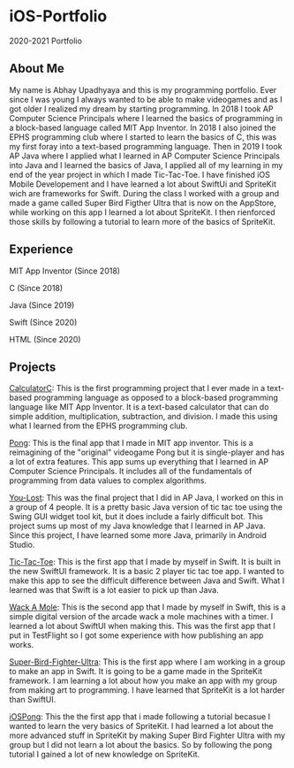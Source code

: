 # iOS-Portfolio
2020-2021 Portfolio

## About Me
My name is Abhay Upadhyaya and this is my programming portfolio. Ever since I was young I always wanted to be able to make videogames and as I got older I realized my dream by starting programming. In 2018 I took AP Computer Science Principals where I learned the basics of programming in a block-based language called MIT App Inventor. In 2018 I also joined the EPHS programming club where I started to learn the basics of C, this was my first foray into a text-based programming language. Then in 2019 I took AP Java where I applied what I learned in AP Computer Science Principals into Java and I learned the basics of Java, I applied all of my learning in my end of the year project in which I made Tic-Tac-Toe. I have finished iOS Mobile Developement and I have learned a lot about SwiftUi and SpriteKit wich are frameworks for Swift. During the class I worked with a group and made a game called Super Bird Figther Ultra that is now on the AppStore, while working on this app I learned a lot about SpriteKit. I then rienforced those skills by following a tutorial to learn more of the basics of SpriteKit.

## Experience
MIT App Inventor (Since 2018)

C (Since 2018)

Java (Since 2019)

Swift (Since 2020)

HTML (Since 2020)

## Projects
[CalculatorC](https://github.com/Swaghay/CalculatorC): This is the first programming project that I ever made in a text-based programming language as opposed to a block-based programming language like MIT App Inventor. It is a text-based calculator that can do simple addition, multiplication, subtraction, and division. I made this using what I learned from the EPHS programming club.

[Pong](https://github.com/Swaghay/Pong): This is the final app that I made in MIT app inventor. This is a reimagining of the "original" videogame Pong but it is single-player and has a lot of extra features. This app sums up everything that I learned in AP Computer Science Principals. It includes all of the fundamentals of programming from data values to complex algorithms.

[You-Lost](https://github.com/EPHS-Java-2020/final-post-ap-project-2020-java-masterminds): This was the final project that I did in AP Java, I worked on this in a group of 4 people. It is a pretty basic Java version of tic tac toe using the Swing GUI widget tool kit, but it does include a fairly difficult bot. This project sums up most of my Java knowledge that I learned in AP Java. Since this project, I have learned some more Java, primarily in Android Studio. 

[Tic-Tac-Toe](https://github.com/Swaghay/Tic-Tac-Toe): This is the first app that I made by myself in Swift. It is built in the new SwiftUI framework. It is a basic 2 player tic tac toe app. I wanted to make this app to see the difficult difference between Java and Swift. What I learned was that Swift is a lot easier to pick up than Java.

[Wack A Mole](https://github.com/Swaghay/WackAMole): This is the second app that I made by myself in Swift, this is a simple digital version of the arcade wack a mole machines with a timer. I learned a lot about SwiftUI when making this. This was the first app that I put in TestFlight so I got some experience with how publishing an app works.

[Super-Bird-Fighter-Ultra](https://github.com/AnthonyKuismi/Super-Bird-Fighter-Ultra): This is the first app where I am working in a group to make an app in Swift. It is going to be a game made in the SpriteKit framework. I am learning a lot about how you make an app with my group from making art to programming. I have learned that SpriteKit is a lot harder than SwiftUI.

[iOSPong](https://github.com/Swaghay/iOSPong/): This the the first app that i made following a tutorial becasue I wanted to learn the very basics of SpriteKit. I had learned a lot about the more advanced stuff in SpriteKit by making Super Bird Fighter Ultra with my group but I did not learn a lot about the basics. So by following the pong tutorial I gained a lot of new knowledge on SpriteKit.

